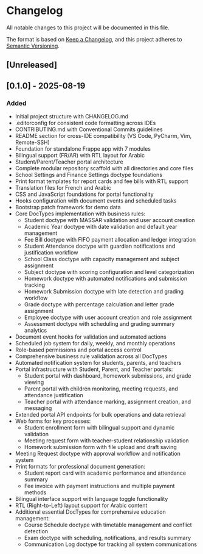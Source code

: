 # Changelog

All notable changes to this project will be documented in this file.

The format is based on [Keep a Changelog](https://keepachangelog.com/en/1.0.0/),
and this project adheres to [Semantic Versioning](https://semver.org/spec/v2.0.0.html).

## [Unreleased]

## [0.1.0] - 2025-08-19

### Added
- Initial project structure with CHANGELOG.md
- .editorconfig for consistent code formatting across IDEs
- CONTRIBUTING.md with Conventional Commits guidelines
- README section for cross-IDE compatibility (VS Code, PyCharm, Vim, Remote-SSH)
- Foundation for standalone Frappe app with 7 modules
- Bilingual support (FR/AR) with RTL layout for Arabic
- Student/Parent/Teacher portal architecture
- Complete modular repository scaffold with all directories and core files
- School Settings and Finance Settings doctype foundations
- Print format templates for report cards and fee bills with RTL support
- Translation files for French and Arabic
- CSS and JavaScript foundations for portal functionality
- Hooks configuration with document events and scheduled tasks
- Bootstrap patch framework for demo data
- Core DocTypes implementation with business rules:
  - Student doctype with MASSAR validation and user account creation
  - Academic Year doctype with date validation and default year management
  - Fee Bill doctype with FIFO payment allocation and ledger integration
  - Student Attendance doctype with guardian notifications and justification workflow
  - School Class doctype with capacity management and subject assignment
  - Subject doctype with scoring configuration and level categorization
  - Homework doctype with automated notifications and submission tracking
  - Homework Submission doctype with late detection and grading workflow
  - Grade doctype with percentage calculation and letter grade assignment
  - Employee doctype with user account creation and role assignment
  - Assessment doctype with scheduling and grading summary analytics
- Document event hooks for validation and automated actions
- Scheduled job system for daily, weekly, and monthly operations
- Role-based permissions and portal access control
- Comprehensive business rule validation across all DocTypes
- Automated notification system for students, parents, and teachers
- Portal infrastructure with Student, Parent, and Teacher portals:
  - Student portal with dashboard, homework submissions, and grade viewing
  - Parent portal with children monitoring, meeting requests, and attendance justification
  - Teacher portal with attendance marking, assignment creation, and messaging
- Extended portal API endpoints for bulk operations and data retrieval
- Web forms for key processes:
  - Student enrollment form with bilingual support and dynamic validation
  - Meeting request form with teacher-student relationship validation
  - Homework submission form with file upload and draft saving
- Meeting Request doctype with approval workflow and notification system
- Print formats for professional document generation:
  - Student report card with academic performance and attendance summary
  - Fee invoice with payment instructions and multiple payment methods
- Bilingual interface support with language toggle functionality
- RTL (Right-to-Left) layout support for Arabic content
- Additional essential DocTypes for comprehensive education management:
  - Course Schedule doctype with timetable management and conflict detection
  - Exam doctype with scheduling, notifications, and results summary
  - Communication Log doctype for tracking all system communications
